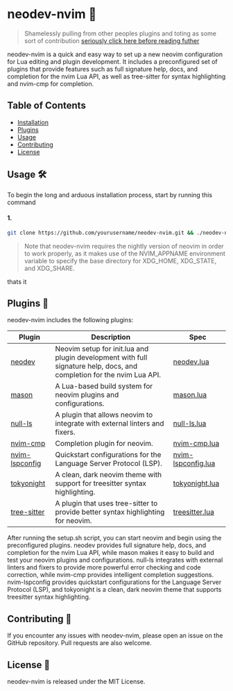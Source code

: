 neodev-nvim 🚀
==============
> Shamelessly pulling from other peoples plugins and toting as some sort of contribution
[seriously click here before reading futher](https://github.com/folke/neodev.nvim)

neodev-nvim is a quick and easy way to set up a new neovim configuration for Lua editing and plugin development. It includes a preconfigured set of plugins that provide features such as full signature help, docs, and completion for the nvim Lua API, as well as tree-sitter for syntax highlighting and nvim-cmp for completion.

Table of Contents
-----------------

*   [Installation](#usage)
*   [Plugins](#plugins)
*   [Usage](#usage)
*   [Contributing](#contributing)
*   [License](#license)

Usage 🛠️
----------------

To begin the long and arduous installation process, start by running this command

#### 1.
```bash
git clone https://github.com/yourusername/neodev-nvim.git && ./neodev-nvim/neodev ~/.config/nvim/init.lua
```

> Note that neodev-nvim requires the nightly version of neovim in order to work properly, as it makes use of the NVIM\_APPNAME environment variable to specify the base directory for XDG\_HOME, XDG\_STATE, and XDG\_SHARE.

thats it

Plugins 🧩
----------

neodev-nvim includes the following plugins:

| Plugin | Description | Spec |
| --- | --- | --- |
| [neodev](https://github.com/rockerBOO/neodev.nvim) | Neovim setup for init.lua and plugin development with full signature help, docs, and completion for the nvim Lua API. | [neodev.lua](https://github.com/spigelli/neodev-nvim/blob/main/lua/plugins/neodev.lua) |
| [mason](https://github.com/lewis6991/mason.nvim) | A Lua-based build system for neovim plugins and configurations. | [mason.lua](https://github.com/spigelli/neodev-nvim/blob/main/lua/plugins/mason.lua) |
| [null-ls](https://github.com/jose-elias-alvarez/null-ls.nvim) | A plugin that allows neovim to integrate with external linters and fixers. | [null-ls.lua](https://github.com/spigelli/neodev-nvim/blob/main/lua/plugins/null-ls.lua) |
| [nvim-cmp](https://github.com/hrsh7th/nvim-cmp) | Completion plugin for neovim. | [nvim-cmp.lua](https://github.com/spigelli/neodev-nvim/blob/main/lua/plugins/nvim-cmp.lua) |
| [nvim-lspconfig](https://github.com/neovim/nvim-lspconfig) | Quickstart configurations for the Language Server Protocol (LSP). | [nvim-lspconfig.lua](https://github.com/spigelli/neodev-nvim/blob/main/lua/plugins/nvim-lspconfig.lua) |
| [tokyonight](https://github.com/folke/tokyonight.nvim) | A clean, dark neovim theme with support for treesitter syntax highlighting. | [tokyonight.lua](https://github.com/spigelli/neodev-nvim/blob/main/lua/plugins/tokyonight.lua) |
| [tree-sitter](https://github.com/nvim-treesitter/nvim-treesitter) | A plugin that uses tree-sitter to provide better syntax highlighting for neovim. | [treesitter.lua](https://github.com/spigelli/neodev-nvim/blob/main/lua/plugins/treesitter.lua) |

After running the setup.sh script, you can start neovim and begin using the preconfigured plugins. neodev provides full signature help, docs, and completion for the nvim Lua API, while mason makes it easy to build and test your neovim plugins and configurations. null-ls integrates with external linters and fixers to provide more powerful error checking and code correction, while nvim-cmp provides intelligent completion suggestions. nvim-lspconfig provides quickstart configurations for the Language Server Protocol (LSP), and tokyonight is a clean, dark neovim theme that supports treesitter syntax highlighting.

Contributing 🤝
---------------

If you encounter any issues with neodev-nvim, please open an issue on the GitHub repository. Pull requests are also welcome.

License 📝
----------

neodev-nvim is released under the MIT License.
